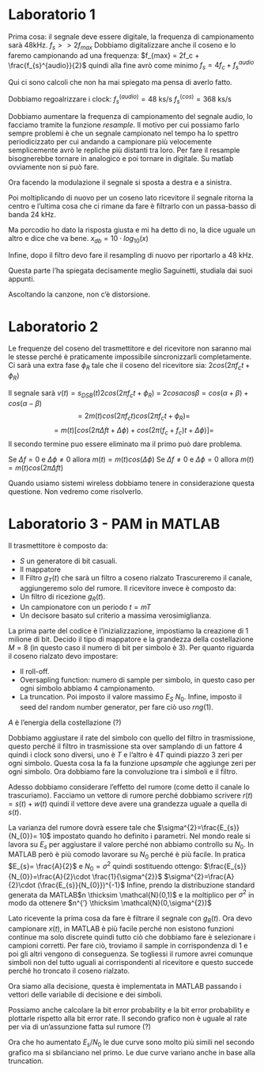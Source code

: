 
# Laboratorio 1

Prima cosa: il segnale deve essere digitale, la frequenza di campionamento sarà 48kHz. 
$f_s >> 2f_{max}$ 
Dobbiamo digitalizzare anche il coseno e lo faremo campionando ad una frequenza: $f_{max} = 2f_c + \frac{f_{s}^{audio}}{2}$ 
quindi alla fine avrò come minimo $f_s = 4f_c + f_s^{audio}$

Qui ci sono calcoli che non ha mai spiegato ma pensa di averlo fatto. 

Dobbiamo regoalrizzare i clock:
$f_s^{(audio)} = 48$ ks/s
$f_s^{(cos)} = 368$ ks/s

Dobbiamo aumentare la frequenza di campionamento del segnale audio, lo facciamo tramite la funzione *resample*.
Il motivo per cui possiamo farlo sempre problemi è che un segnale campionato nel tempo ha lo spettro periodicizzato per cui andando a campionare più velocemente semplicemente avrò le repliche più distanti tra loro.
Per fare il resample bisognerebbe tornare in analogico e poi tornare in digitale. Su matlab ovviamente non si può fare. 

Ora facendo la modulazione il segnale si sposta a destra e a sinistra.

Poi moltiplicando di nuovo per un coseno lato ricevitore il segnale ritorna la centro e l’ultima cosa che ci rimane da fare è filtrarlo con un passa-basso di banda 24 kHz.

Ma porcodio ho dato la risposta giusta e mi ha detto di no, la dice uguale un altro e dice che va bene. 
$x_{db} = 10\cdot log_{10}(x)$

Infine, dopo il filtro devo fare il resampling di nuovo per riportarlo a 48 kHz. 

Questa parte l’ha spiegata decisamente meglio Saguinetti, studiala dai suoi appunti. 

Ascoltando la canzone, non c’è distorsione. 

# Laboratorio 2

Le frequenze del coseno del trasmettitore e del ricevitore non saranno mai le stesse perché è praticamente impossibile sincronizzarli completamente.
Ci sarà una extra fase $\phi_R$  tale che il coseno del ricevitore sia: $2cos(2\pi f_c t + \phi_R)$ 

Il segnale sarà $v(t) = s_{DSB}(t) 2cos(2\pi f_c t + \phi_R)$ = 
$2cos\alpha cos\beta = cos(\alpha + \beta) + cos(\alpha - \beta)$
$$= 2m(t)cos(2\pi f_c t)cos(2\pi f_ct + \phi_R) =$$
$$= m(t)[cos(2\pi \Delta f t + \Delta \phi) + cos(2\pi(f_c+f_c)t + \Delta \phi)]= $$
Il secondo termine puo essere eliminato ma il primo può dare problema. 

Se $\Delta f = 0$ e $\Delta \phi \not = 0$ allora $m(t) = m(t)cos(\Delta \phi)$
Se $\Delta f \not= 0$ e $\Delta \phi = 0$ allora $m(t) = m(t)cos(2\pi \Delta ft)$

Quando usiamo sistemi wireless dobbiamo tenere in considerazione questa questione. 
Non vedremo come risolverlo. 

# Laboratorio 3 - PAM in MATLAB

Il trasmettitore è composto da:
- $S$ un generatore di bit casuali.
- Il mappatore
- Il Filtro $g_T(t)$ che sarà un filtro a coseno rialzato
Trascureremo il canale, aggiungeremo solo del rumore.
Il ricevitore invece è composto da:
- Un filtro di ricezione $g_R(t)$.
- Un campionatore con un periodo $t=mT$
- Un decisore basato sul criterio a massima verosimiglianza.

La prima parte del codice è l’inizializzazione, impostiamo la creazione di 1 milione di bit. Decido il tipo di mappatore e la grandezza della costellazione $M = 8$ (in questo caso il numero di bit per simbolo è 3).
Per quanto riguarda il coseno rialzato devo impostare:
- Il roll-off.
- Oversapling function: numero di sample per simbolo, in questo caso per ogni simbolo abbiamo 4 campionamento.
- La truncation.
Poi imposto il valore massimo $E_S$ $N_0$.
Infine, imposto il seed del random number generator, per fare ciò uso $rng(1)$.

$A$ è l’energia della costellazione (?)

Dobbiamo aggiustare il rate del simbolo con quello del filtro in trasmissione, questo perché il filtro in trasmissione sta over samplando di un fattore 4 quindi i clock sono diversi, uno è $T$ e l’altro è $4T$ quindi piazzo 3 zeri per ogni simbolo.
Questa cosa la fa la funzione *upsample* che aggiunge zeri per ogni simbolo.
Ora dobbiamo fare la convoluzione tra i simboli e il filtro.

Adesso dobbiamo considerare l’effetto del rumore (come detto il canale lo trascuriamo). Facciamo un vettore di rumore perché dobbiamo scrivere $r(t) = s(t)+w(t)$ quindi il vettore deve avere una grandezza uguale a quella di $s(t)$.

La varianza del rumore dovrà essere tale che $\sigma^{2}=\frac{E_{s}}{N_{0}}= 10$
impostato quando ho definito i parametri. Nel mondo reale si lavora su $E_{s}$ per aggiustare il valore perché non abbiamo controllo su $N_{0}$. In MATLAB però è più comodo lavorare su $N_{0}$ perché è più facile.
In pratica $E_{s}= \frac{A}{2}$ e $N_{0} = \sigma^{2}$ quindi sostituendo ottengo:
$\frac{E_{s}}{N_{0}}=\frac{A}{2}\cdot \frac{1}{\sigma^{2}}$
$\sigma^{2}=\frac{A}{2}\cdot (\frac{E_{s}}{N_{0}})^{-1}$
Infine, prendo la distribuzione standard generata da MATLAB$n \thicksim \mathcal{N}(0,1)$ e la moltiplico per $\sigma^{2}$ in modo da ottenere $n^{’} \thicksim \mathcal{N}(0,\sigma^{2})$

Lato ricevente la prima cosa da fare è filtrare il segnale con $g_{R}(t)$.
Ora devo campionare $x(t)$, in MATLAB è più facile perché non esistono funzioni continue ma solo discrete quindi tutto ciò che dobbiamo fare è selezionare i campioni corretti.
Per fare ciò, troviamo il sample in corrispondenza di 1 e poi gli altri vengono di conseguenza. 
Se togliessi il rumore avrei comunque simboli non del tutto uguali ai corrispondenti al ricevitore e questo succede perché ho troncato il coseno rialzato. 

Ora siamo alla decisione, questa è implementata in MATLAB passando i vettori delle variabile di decisione e dei simboli. 

Possiamo anche calcolare la bit error probability e la bit error probability e plottarle rispetto alla bit error rate.
Il secondo grafico non è uguale al rate per via di un’assunzione fatta sul rumore (?)

Ora che ho aumentato $E_{s}/N_{0}$ le due curve sono molto più simili nel secondo grafico ma si sbilanciano nel primo.
Le due curve variano anche in base alla truncation.